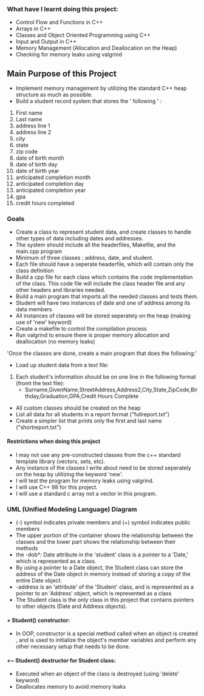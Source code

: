 ### What have I learnt doing this project: ##
- Control Flow and Functions in C++
- Arrays in C++
- Classes and Object Oriented Programming using C++
- Input and Output in C++
- Memory Management (Allocation and Deallocation on the Heap)
- Checking for memory leaks using valgrind



## Main Purpose of this Project ##
- Implement memory management by utilizing the standard C++ heap structure as much as possible.
- Build a student record system that stores the ' following ' :
1. First name
2. Last name
3. address line 1
4. address line 2
5. city
6. state
7. zip code
8. date of birth month
9. date of birth day
10. date of birth year
11. anticipated completion month
12. anticipated completion day
13. anticipated completion year
14. gpa
15. credit hours completed



### Goals ###
- Create a class to represent student data, and create classes to handle other types of data including dates and addresses.
- The system should include all the headerfiles, Makefile, and the main.cpp program
- Minimum of three classes : address, date, and student.
- Each file should have a seperate headerfile, which will contain only the class definition
- Build a cpp file for each class which contains the code implementation of the class. This code file will include the class header file and any other headers and libraries needed.
- Build a main program that imports all the needed classes and tests them.
- Student will have two instances of date and one of address among its data members
- All instances of classes will be stored seperately on the heap (making use of 'new' keyword)
- Create a makefile to control the compilation process
- Run valgrind to ensure there is proper memory allocation and deallocation (no memory leaks)

'Once the classes are done, create a main program that does the following:'
- Load up student data from a text file: 
1. Each student's information should be on one line in the following format (fromt the text file):
   - Surname,GivenName,StreetAddress,Address2,City,State,ZipCode,Birthday,Graduation,GPA,Credit Hours Complete
- All custom classes should be created on the heap
- List all data for all students in a report format ("fullreport.txt")
- Create a simpler list that prints only the first and last name ("shortreport.txt")


#### Restrictions when doing this project ####
- I may not use any pre-constructed classes from the c++ standard template library (vectors, sets, etc).
- Any instance of the classes I write about need to be stored seperately on the heap by utilizing the keyword 'new'.
- I will test the program for memory leaks using valgrind.
- I will use C++ 98 for this project.
- I will use a standard c array not a vector in this program.


### UML (Unified Modeling Language) Diagram ##
- (-) symbol indicates private members and (+) symbol indicates public members
- The upper portion of the container shows the relationship between the classes and the lower part shows the relationship between their methods
- the -dob*: Date attribute in the 'student' class is
a pointer to a 'Date,' which is represented as a class.
- By using a pointer to a Date object, the Student class can store the address of the Date object in memory instead of storing a copy of the entire Date object.
- -address is an 'attribute' of the 'Student' class, and is represented as a pointer to an 'Address' object, which is represented as a class
- The Student class is the only class in this project that contains pointers to other objects (Date and Address objects).

#### + Student() constructor: ####
- In OOP, constructor is a special method called when an object is created , and is used to initialize the object's member variables and perform any other necessary setup that needs to be done.

#### +~ Student() destructor for Student class: ####
- Executed when an object of the class is destroyed (using 'delete' keyword) 
- Deallocates memory to avoid memory leaks
